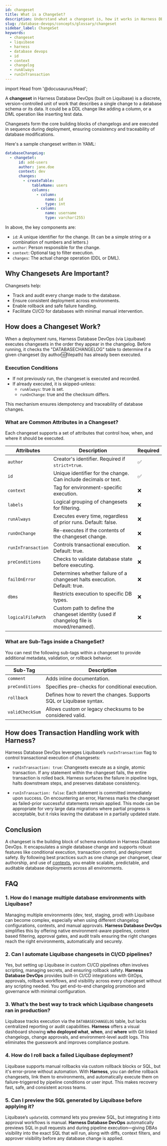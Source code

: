 ```yaml
---
id: changeset
title: What is a ChangeSet?
description: Understand what a changeset is, how it works in Harness DB DevOps, and explore best practices for context, rollback, transaction control, and CI/CD workflows.
slug: /database-devops/concepts/glossary/changeset
sidebar_label: ChangeSet
keywords: 
  - changeset
  - liquibase
  - harness
  - database devops
  - id
  - context
  - changelog
  - runAlways
  - runInTransaction
---
```


import Head from '@docusaurus/Head';

<Head>
  <meta name="title" content="Understanding Changesets in Harness Database DevOps" data-rh="title"/>
  <meta
    name="description"
    content="Understand what a changeset is, how it works in Harness DB DevOps, and explore best practices for context, rollback, transaction control, and CI/CD workflows."
  />
  <script type="application/ld+json">
    {`
      {
        "@context": "https://schema.org",
        "@type": "FAQPage",
        "mainEntity": [
          {
            "@type": "Question",
            "name": "How do I manage multiple database environments with Liquibase?",
            "acceptedAnswer": {
              "@type": "Answer",
              "text": "Harness Database DevOps simplifies managing multiple environments by offering native environment-aware pipelines, context-based filtering, approval gates, and audit trails—ensuring changes reach the right environment safely."
            }
          },
          {
            "@type": "Question",
            "name": "Can I automate Liquibase changesets in CI/CD pipelines?",
            "acceptedAnswer": {
              "@type": "Answer",
              "text": "Yes. Harness Database DevOps provides built-in CI/CD integrations, GitOps workflows, approvals, and rollback capabilities without the need for custom scripts—enabling safe and automated changelog promotion."
            }
          },
          {
            "@type": "Question",
            "name": "What’s the best way to track which Liquibase changesets ran in production?",
            "acceptedAnswer": {
              "@type": "Answer",
              "text": "Harness offers a visual dashboard showing who deployed what, when, and where—backed by Git-linked changelogs, change approvals, and audit logs, improving traceability and compliance over Liquibase's default DATABASECHANGELOG table."
            }
          },
          {
            "@type": "Question",
            "name": "How do I roll back a failed Liquibase deployment?",
            "acceptedAnswer": {
              "@type": "Answer",
              "text": "Harness automates rollback execution using pre-defined rollback changesets and failure triggers in the pipeline—reducing manual effort and making recovery consistent and reliable."
            }
          },
          {
            "@type": "Question",
            "name": "Can I preview the SQL generated by Liquibase before applying it?",
            "acceptedAnswer": {
              "@type": "Answer",
              "text": "Yes. Harness Database DevOps automatically previews the SQL output during pull requests and deployments, giving DBAs visibility into exact changes with context-aware diffs and approval workflows."
            }
          }
        ]
      }
    `}
  </script>
</Head>

A **changeset** in Harness Database DevOps (built on Liquibase) is a discrete, version-controlled unit of work that describes a single change to a database schema or its data. It could be a DDL change like adding a column, or a DML operation like inserting test data.

Changesets form the core building blocks of changelogs and are executed in sequence during deployment, ensuring consistency and traceability of database modifications.

Here's a sample changeset written in YAML:

```yaml
databaseChangeLog:
  - changeSet:
      id: add-users
      author: jane.doe
      context: dev
      changes:
        - createTable:
            tableName: users
            columns:
              - column:
                  name: id
                  type: int
              - column:
                  name: username
                  type: varchar(255)
```
In above, the key components are:

- `id`: A unique identifier for the change. (It can be a simple string or a combination of numbers and letters.)
- `author`: Person responsible for the change.
- `context`: Optional tag to filter execution.
- `changes`: The actual change operation (DDL or DML).

## Why Changesets Are Important?

Changesets help:

- Track and audit every change made to the database.
- Ensure consistent deployment across environments.
- Enable rollback and safe failure handling.
- Facilitate CI/CD for databases with minimal manual intervention.

## How does a Changeset Work?

When a deployment runs, Harness Database DevOps (via Liquibase) executes changesets in the order they appear in the changelog. Before running, it checks the "DATABASECHANGELOG" table to determine if a given changeset (by author:id:filepath) has already been executed.

### Execution Conditions
- If not previously run, the changeset is executed and recorded.
- If already executed, it is skipped-unless:
  - `runAlways`: true is set.
  - `runOnChange`: true and the checksum differs.

This mechanism ensures idempotency and traceability of database changes.

### What are Common Attributes in a Changeset?
Each changeset supports a set of attributes that control how, when, and where it should be executed.

| Attributes         | Description                                                                             | Required |
| ------------------ | --------------------------------------------------------------------------------------- | -------- |
| `author`           | Creator's identifier. Required if `strict=true`.                                        | ✅        |
| `id`               | Unique identifier for the change. Can include decimals or text.                         | ✅        |
| `context`          | Tag for environment-specific execution.                                                 | ❌        |
| `labels`           | Logical grouping of changesets for filtering.                                           | ❌        |
| `runAlways`        | Executes every time, regardless of prior runs. Default: false.                          | ❌        |
| `runOnChange`      | Re-executes if the contents of the changeset change.                                    | ❌        |
| `runInTransaction` | Controls transactional execution. Default: true.                                        | ❌        |
| `preConditions`    | Checks to validate database state before executing.                                     | ❌        |
| `failOnError`      | Determines whether failure of a changeset halts execution. Default: true.               | ❌        |
| `dbms`             | Restricts execution to specific DB types.                                               | ❌        |
| `logicalFilePath`  | Custom path to define the changeset identity (used if changelog file is moved/renamed). | ❌        |

### What are Sub-Tags inside a ChangeSet?
You can nest the following sub-tags within a changeset to provide additional metadata, validation, or rollback behavior.

| Sub-Tag         | Description                                                          |
| --------------- | -------------------------------------------------------------------- |
| `comment`       | Adds inline documentation.                                           |
| `preConditions` | Specifies pre-checks for conditional execution.                      |
| `rollback`      | Defines how to revert the changes. Supports SQL or Liquibase syntax. |
| `validCheckSum` | Allows custom or legacy checksums to be considered valid.            |


## How does Transaction Handling work with Harness?

Harness Database DevOps leverages Liquibase’s `runInTransaction` flag to control transactional execution of changesets:
- `runInTransaction: true`: Changesets execute as a single, atomic transaction. If any statement within the changeset fails, the entire transaction is rolled back. Harness surfaces the failure in pipeline logs, halts downstream steps, and preserves database consistency.

- `runInTransaction: false`: Each statement is committed immediately upon success. On encountering an error, Harness marks the changeset as failed-prior successful statements remain applied. This mode can be appropriate for very large data migrations where partial progress is acceptable, but it risks leaving the database in a partially updated state.

## Conclusion

A changeset is the building block of schema evolution in Harness Database DevOps. It encapsulates a single database change and supports robust features like conditional execution, transaction control, and deployment safety. By following best practices such as one change per changeset, clear authorship, and use of [contexts](./context.md), you enable scalable, predictable, and auditable database deployments across all environments.

## FAQ

### 1. **How do I manage multiple database environments with Liquibase?**

Managing multiple environments (dev, test, staging, prod) with Liquibase can become complex, especially when using different changelog configurations, contexts, and manual approvals.
**Harness Database DevOps** simplifies this by offering native environment-aware pipelines, context based filtering, approval gates, and audit trails ensuring the right changes reach the right environments, automatically and securely.

### 2. **Can I automate Liquibase changesets in CI/CD pipelines?**

Yes, but setting up Liquibase in custom CI/CD pipelines often involves scripting, managing secrets, and ensuring rollback safety.
**Harness Database DevOps** provides built-in CI/CD integrations with GitOps, approvals, rollback workflows, and visibility across every changeset without any scripting needed. You get end-to-end changelog promotion and governance with minimal configuration.

### 3. **What’s the best way to track which Liquibase changesets ran in production?**

Liquibase tracks execution via the `DATABASECHANGELOG` table, but lacks centralized reporting or audit capabilities.
**Harness** offers a visual dashboard showing **who deployed what**, **when**, and **where** with Git linked changelogs, change approvals, and environment-level audit logs. This eliminates the guesswork and improves compliance posture.

### 4. **How do I roll back a failed Liquibase deployment?**

Liquibase supports manual rollbacks via custom rollback blocks or SQL, but it's error-prone without automation.
With **Harness**, you can define rollback changesets, link them to environments, and automatically execute them on failure-triggered by pipeline conditions or user input. This makes recovery fast, safe, and consistent across teams.

### 5. **Can I preview the SQL generated by Liquibase before applying it?**

Liquibase’s `updateSQL` command lets you preview SQL, but integrating it into approval workflows is manual.
**Harness Database DevOps** automatically previews SQL in pull requests and during pipeline execution—giving DBAs visibility into the exact SQL that will run, along with diffs, context filters, and approver visibility before any database change is applied.
